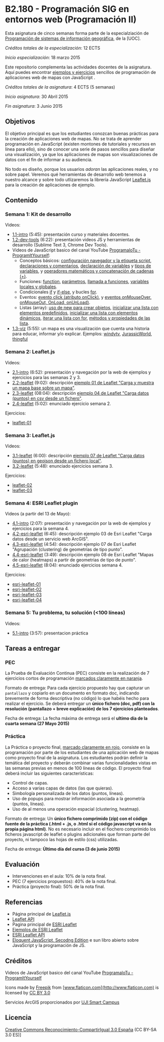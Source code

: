 # B2.180 - Programación SIG en entornos web  (Programación II)

Esta asignatura de cinco semanas forma parte de la especialziación de [Programación de sistemas de información geográfica](http://estudios.uoc.edu/es/masters-posgrados-especializaciones/especializacion/informatica-multimedia-telecomunicacion/programacion-desarrollo-sistemas-informacion-geografica/), de la [UOC]. 

*Créditos totales de la especialización*: 12 ECTS

*Inicio especialización*: 18 marzo 2015

Este repositorio complementa las actividades docentes de la asignatura. Aquí puedes encontrar [ejemplos y ejercicios](http://cgranell.github.io/course-webmapping/) sencillos de programación de aplicaciones web de mapas con JavaScript .  

*Créditos totales de la asignatura*: 4 ECTS (5 semanas)

*Inicio asignatura*: 30 Abril 2015 

*Fin asignatura*: 3 Junio 2015 

## Objetivos
El objetivo principal es que los estudiantes conozcan buenas prácticas para la creación de aplicaciones web de mapas. No se trata de aprender programación  en JavaScript (existen montones de tutoriales y recursos en línea para ello), sino de conocer una serie de pasos sencillos para diseñar una visualización, ya que los aplicaciones de mapas son visualizaciones de datos con el fin de informar a su audiencia. 

No todo es diseño, porque los usuarios *adoran* las aplicaciones reales, y no sobre papel. Veremos qué herramientas de desarrollo web tenemos a nuestro alcance y sobre todo utlizaremos la librería JavaScript [Leaflet.js](http://leafletjs.com/) para la creación de aplicaciones de ejemplo.  

## Contenido

### Semana 1: Kit de desarrollo
Videos:
* [1.1-intro](https://www.dropbox.com/s/nqmognaba6omzj0/uoc-1.1-intro.mp4?dl=0) (5:45): presentación curso y materiales docentes.
* [1.2-dev-tools](https://www.dropbox.com/s/dc7yo0ufjbmqj4y/uoc-1.2-dev-tools.mp4?dl=0) (6:22): presentación videos JS y herramientas de desarrollo (Sublime Text 3, Chrome Dev Tools). 
* Videos de JavaScript basico del canal YouTube [ProgramaloTu - ProgramItYourself](https://www.youtube.com/playlist?list=PLA505F7842858BD06):
    * Conceptos básicos: [configuración navegador y la etiqueta script](https://www.youtube.com/watch?v=i5gZvW99WHU), [declaraciones y comentarios](https://www.youtube.com/watch?v=xkIezoi2JEM), [declaración de variables](https://www.youtube.com/watch?v=Exjy8Mnlao4) y [tipos de variables](https://www.youtube.com/watch?v=Gyjd7CI52Og&list=PLA505F7842858BD06&index=4), y  [operadores matemáticos y concatenación de cadenas (+)](https://www.youtube.com/watch?v=dP1KVNJxauA&list=PLA505F7842858BD06&index=5).
    * Funciones: [function](https://www.youtube.com/watch?v=4catKCNXFe0&index=6&list=PLA505F7842858BD06), [parámetros](https://www.youtube.com/watch?v=z3T0KOckcPM&list=PLA505F7842858BD06&index=7), [llamada a funciones](https://www.youtube.com/watch?v=fMTkPyAPil8&list=PLA505F7842858BD06&index=8), [variables locales y globales](https://www.youtube.com/watch?v=xQNPddQi_q0&list=PLA505F7842858BD06&index=9).
    * Condicionales [if](https://www.youtube.com/watch?v=H7duRLcaBT4&list=PLA505F7842858BD06&index=10) y [if-else](https://www.youtube.com/watch?v=o1drbk7KWak&list=PLA505F7842858BD06&index=11), y bucles [for](https://www.youtube.com/watch?v=gNNAuh9SUbw&index=16&list=PLA505F7842858BD06).
    * Eventos: [evento click (atributo onClick)](https://www.youtube.com/watch?v=Cj9Mhab0R0g&index=19&list=PLA505F7842858BD06), y [eventos onMouseOver, onMouseOut, OnLoad, onUnLoad)](https://www.youtube.com/watch?v=MWxwZirp77g&index=20&list=PLA505F7842858BD06).
    * Listas (array): [uso de new para crear objetos](https://www.youtube.com/watch?v=IxLYodfrGEg&index=22&list=PLA505F7842858BD06), [inicializar una lista con elementos predefinidos](https://www.youtube.com/watch?v=OqyeScn8nBk&index=27&list=PLA505F7842858BD06), [inicializar una lista con elementos dinámicos](https://www.youtube.com/watch?v=eVs9XRQ6e18&index=28&list=PLA505F7842858BD06), [iterar una lista con for](https://www.youtube.com/watch?v=raIMZdjx-aY&index=29&list=PLA505F7842858BD06), [métodos y propiedades de las lista](https://www.youtube.com/watch?v=ukVj5wJz724&index=30&list=PLA505F7842858BD06). 
* [1.3-viz](https://www.dropbox.com/s/5ysvsv8t57g4fgw/uoc-1.3-viz.mp4?dl=0) (5:55): un mapa es una visualización que cuenta una historia para educar, informar y/o explicar. Ejemplos: [windytv](https://www.windyty.com/?39.977,0.000,3), [JurassicWorld](http://es.jurassicworldintl.com/park-map/), [thingful](https://thingful.net/) 

### Semana 2: Leaflet.js 
Videos:
* [2.1-intro](https://www.dropbox.com/s/pgp0c4uuas15upr/uoc-2.1-intro.mp4?dl=0) (6:52): presentación y navegación por la web de ejemplos y ejercicios para las semanas 2 y 3. 
* [2.2-leaflet](https://www.dropbox.com/s/1715wbg9xxz7wj8/uoc-2.2-leaflet.mp4?dl=0) (9:02): descripción [ejemplo 01 de Leaflet "Carga y muestra un mapa base sobre un mapa"](http://cgranell.github.io/course-webmapping/examples-leaflet/01.html).
* [2.3-leaflet](https://www.dropbox.com/s/8pr0aep3qvcopf1/uoc-2.3-leaflet.mp4?dl=0) (08:04): descripción [ejemplo 04 de Leaflet "Carga datos (puntos) en csv desde un fichero"](http://cgranell.github.io/course-webmapping/examples-leaflet/04.html).
* [2.4-leaflet](https://www.dropbox.com/s/dl6nqlpalyb2ldk/uoc-2.4-leaflet.mp4?dl=0) (5:02): enunciado ejercicio semana 2.

Ejercicios: 
* [leaflet-01](http://cgranell.github.io/course-webmapping/exercises-leaflet/01-template.html)

### Semana 3: Leaflet.js 
Videos:
* [3.1-leaflet](https://www.dropbox.com/s/kzj72fe7pymzrby/uoc-3.1-leaflet.mp4?dl=0) (6:00): descripción [ejemplo 07 de Leaflet "Carga datos (puntos) en geojson desde un fichero local"](http://cgranell.github.io/course-webmapping/examples-leaflet/07.html).
* [3.2-leaflet](https://www.dropbox.com/s/oftd464agdd7x5d/uoc-3.2-leaflet.mp4?dl=0) (5:48): enunciado ejercicios semana 3.

Ejercicios:
* [leaflet-02](http://cgranell.github.io/course-webmapping/exercises-leaflet/02-template.html)
* [leaflet-03](http://cgranell.github.io/course-webmapping/exercises-leaflet/03-template.html)  


### Semana 4: ESRI Leaflet plugin
Videos (a partir del 13 de Mayo):
* [4.1-intro](https://www.dropbox.com/s/zydn88e8ojfwn8m/uoc-4.1-intro.mp4?dl=0) (2:07): presentación y navegación por la web de ejemplos y ejercicios para la semana 4. 
* [4.2-esri-leaflet](https://www.dropbox.com/s/njhi3zswfdbhgiv/uoc-4.2-esri-leaflet.mp4?dl=0) (6:45): descripción ejemplo 03 de Esri Leaflet "Carga datos desde un servicio web ArcGIS".
* [4.3-esri-leaflet](https://www.dropbox.com/s/5keqkqzfq3adlkk/uoc-4.3-esri-leaflet.mp4?dl=0) (4:54): descripción ejemplo 07 de Esri Leaflet "Agrupación (clustering) de geometrías de tipo punto".
* [4.4-esri-leaflet](https://www.dropbox.com/s/bd1byqnmvlamg1v/uoc-4.4-esri-leaflet.mp4?dl=0) (3:49): descripción ejemplo 08 de Esri Leaflet "Mapas de calor (heatmaps) a partir de geometrias de tipo de punto".
* [4.5-esri-leaflet](https://www.dropbox.com/s/0g6qndspfmert49/uoc-4.5-esri-leaflet.mp4?dl=0) (8:04): enunciado ejercicios semana 4.

Ejercicios:
* [esri-leaflet-01](http://cgranell.github.io/course-webmapping/exercises-esri-leaflet/01-template.html)
* [esri-leaflet-02](http://cgranell.github.io/course-webmapping/exercises-esri-leaflet/02-template.html)
* [esri-leaflet-03](http://cgranell.github.io/course-webmapping/exercises-esri-leaflet/03-template.html)
* [esri-leaflet-04](http://cgranell.github.io/course-webmapping/exercises-esri-leaflet/04-template.html)

### Semana 5: Tu problema, tu solución (<100 líneas) 
Videos:
* [5.1-intro](https://www.dropbox.com/s/fmy25lhqspxqhtg/uoc-5.1-intro.mp4?dl=0) (3:57): presentacion práctica 

## Tareas a entregar
### PEC
La Prueba de Evaluación Continua (PEC) consiste en la realización de 7  ejercicios cortos de programación [marcados claramente en naranja](http://cgranell.github.io/course-webmapping/).

Formato de entrega: Para cada ejercicio propuesto hay que capturar un `pantallazo` y copiarlo en un documento en formato doc, indicando brevemente de forma descriptiva (no código) lo que habéis hecho para realizar el ejercicio. Se deberá entregar un **único fichero (doc, pdf) con la resolución  (pantallazo + breve explicación) de los 7 ejercicios planteados**. 

Fecha de entrega: La fecha máxima de entrega será el **ultimo día de la cuarta semana (27 Mayo 2015)**

### Práctica 
La Práctica o proyecto final, [marcado claramente en rojo](http://cgranell.github.io/course-webmapping/), consiste en la programación por parte de los estudiantes de una aplicación web de mapas como proyecto final de la asignatura. Los estudiantes podrán definir la temática del proyecto y deberán combinar varias funcionalidades vistas en las semanas previas en menos de 100 líneas de código. El proyecto final deberá incluir las siguientes características:
* Control de capas.
* Acceso a varias capas de datos (las que quieras).
* Simbología personalizada de los datos (puntos, líneas).
* Uso de popups para mostrar información asociada a la geometría (puntos, líneas).
* Uso de al menos una operación espacial (clustering, heatmap).

Formato de entrega: Un **único fichero comprimido (zip) con el código fuente de la práctica (.html + .js, o .html si el código javascript va en la propia página html)**. No es necesario incluir en el fiochero comprimido los ficheros javascript de leaflet o plugins adicionales que forman parte del proyecto, ni tampoco las hojas de estilo (css) utilizadas.

Fecha de entrega: **Último día del curso (3 de junio 2015)**

## Evaluación
* Intervenciones en el aula: 10% de la nota final.
* PEC (7 ejercicios propuestos): 40% de la nota final.
* Práctica (proyecto final): 50% de la nota final.

## Referencias
* Página principal de [Leaflet.js](http://leafletjs.com/)
* [Leaflet API](http://leafletjs.com/reference.html)
* Pagina principal de [ESRI Leaflet](https://github.com/Esri/esri-leaflet)
* [Ejemplos de ESRI Leaflet](http://patrickarlt.github.io/esri-leaflet/examples/)
* [ESRI Leaflet API](http://patrickarlt.github.io/esri-leaflet/api-reference/)
* [Eloquent JavaScript, Secodng Edition](http://eloquentjavascript.net/) e sun libro abierto sobre JavaScript y la programación de JS.

## Créditos
Videos de JavaScript basico del canal YouTube [ProgramaloTu - ProgramItYourself](https://www.youtube.com/playlist?list=PLA505F7842858BD06)

Icons made by [Freepik](http://www.flaticon.com/authors/freepik) from [www.flaticon.com](http://www.flaticon.com) is licensed by [CC BY 3.0](http://creativecommons.org/licenses/by/3.0/")

Servicios ArcGIS proporcionados por [UJI Smart Campus](http://smart.uji.es/) 

## Licencia
[Creative Commons Reconocimiento-CompartirIgual 3.0 España](http://creativecommons.org/licenses/by-sa/3.0/es/) (CC BY-SA 3.0 ES)]



